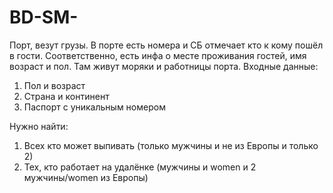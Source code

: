 # BD-SM-

Порт, везут грузы. В порте есть номера и СБ отмечает кто к кому пошёл в гости. 
Соответственно, есть инфа о месте проживания гостей, имя возраст и пол. 
Там живут моряки и работницы порта. Входные данные: 
1) Пол и возраст
2) Страна и континент
3) Паспорт с уникальным номером 

Нужно найти:

1) Всех кто может выпивать (только мужчины и не из Европы и только 2)
2) Тех, кто работает на удалёнке (мужчины и women и 2 мужчины/women из Европы)
